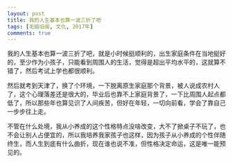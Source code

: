 ```yaml
---
layout: post
title: 我的人生基本也算一波三折了吧
tags: [毛姐旧闻, 文化, 2017年]
comments: true
---
```


我的人生基本也算一波三折了吧，就是小时候挺顺利的，出生家庭条件在当地挺好的，至少作为小孩子，只能看到周围人的生活，觉得是超出平均水平的，这就算不错了，然后考试上学也都很顺利。

然后就考到天津了，换了个环境，一下脱离原生家庭那个背景，被人说成农村人了，这个心理落差还是很大的，毕业后也靠不上家庭背景了，一下比周围人起点都低了，所以那些年也算见识了人间疾苦，但好在年轻，一切向前看，学会了靠自己一步步往上走。

不管在什么处境，我从小养成的这个性格特点没啥改变，大不了掀桌子不玩了，也不会让别人占便宜的，所以我培养我家孩子也这样，因为孩子从小养成的个性伴随终生，而人生到底有什么曲折，现在谁也说不准，但性格决定命运，这是唯一能预见的。
